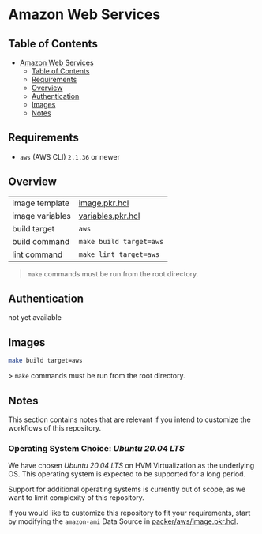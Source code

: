 # Amazon Web Services

## Table of Contents

- [Amazon Web Services](#amazon-web-services)
  - [Table of Contents](#table-of-contents)
  - [Requirements](#requirements)
  - [Overview](#overview)
  - [Authentication](#authentication)
  - [Images](#images)
  - [Notes](#notes)

## Requirements

- `aws` (AWS CLI) `2.1.36` or newer

## Overview

|                 |                                        |
|-----------------|----------------------------------------|
| image template  | [image.pkr.hcl](image.pkr.hcl)         |
| image variables | [variables.pkr.hcl](variables.pkr.hcl) |
| build target    | `aws`                                  |
| build command   | `make build target=aws`                |
| lint command    | `make lint target=aws`                 |

> `make` commands must be run from the root directory.

## Authentication

not yet available

## Images

```sh
make build target=aws
```

️> `make` commands must be run from the root directory.

## Notes

This section contains notes that are relevant if you intend to customize the workflows of this repository.

### Operating System Choice: _Ubuntu 20.04 LTS_

We have chosen _Ubuntu 20.04 LTS_ on HVM Virtualization as the underlying OS.
This operating system is expected to be supported for a long period.

Support for additional operating systems is currently out of scope, as we want to limit complexity of this repository.

If you would like to customize this repository to fit your requirements, start by modifying the `amazon-ami` Data Source in [packer/aws/image.pkr.hcl](image.pkr.hcl).

